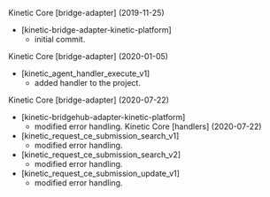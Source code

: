Kinetic Core [bridge-adapter] (2019-11-25)
  * [kinetic-bridge-adapter-kinetic-platform]
    * initial commit.

Kinetic Core [bridge-adapter] (2020-01-05)
  * [kinetic_agent_handler_execute_v1]
    * added handler to the project.

Kinetic Core [bridge-adapter] (2020-07-22)
  * [kinetic-bridgehub-adapter-kinetic-platform]
    * modified error handling.
Kinetic Core [handlers] (2020-07-22)
  * [kinetic_request_ce_submission_search_v1]
    * modified error handling.
  * [kinetic_request_ce_submission_search_v2]
    * modified error handling.
  * [kinetic_request_ce_submission_update_v1]
    * modified error handling.